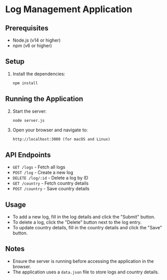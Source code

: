 # Log Management Application

## Prerequisites

- Node.js (v14 or higher)
- npm (v6 or higher)

## Setup


1. Install the dependencies:

    ```sh
    npm install
    ```

## Running the Application

2. Start the server:

    ```sh
    node server.js
    ```

2. Open your browser and navigate to:

    ```
    http://localhost:3000 (for macOS and Linux)
    ```
   

## API Endpoints

- `GET /logs` - Fetch all logs
- `POST /log` - Create a new log
- `DELETE /log/:id` - Delete a log by ID
- `GET /country` - Fetch country details
- `POST /country` - Save country details

## Usage

- To add a new log, fill in the log details and click the "Submit" button.
- To delete a log, click the "Delete" button next to the log entry.
- To update country details, fill in the country details and click the "Save" button.

## Notes

- Ensure the server is running before accessing the application in the browser.
- The application uses a `data.json` file to store logs and country details.
